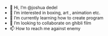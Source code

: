 - 👋 Hi, I’m @joshua dedel
- 👀 I’m interested in boxing, art , animation etc.
- 🌱 I’m currently learning how to create program
- 💞️ I’m looking to collaborate on ghibli film
- 📫 How to reach me against enemy

<!---
dedel31/dedel31 is a ✨ special ✨ repository because its `README.md` (this file) appears on your GitHub profile.
You can click the Preview link to take a look at your changes.
--->
